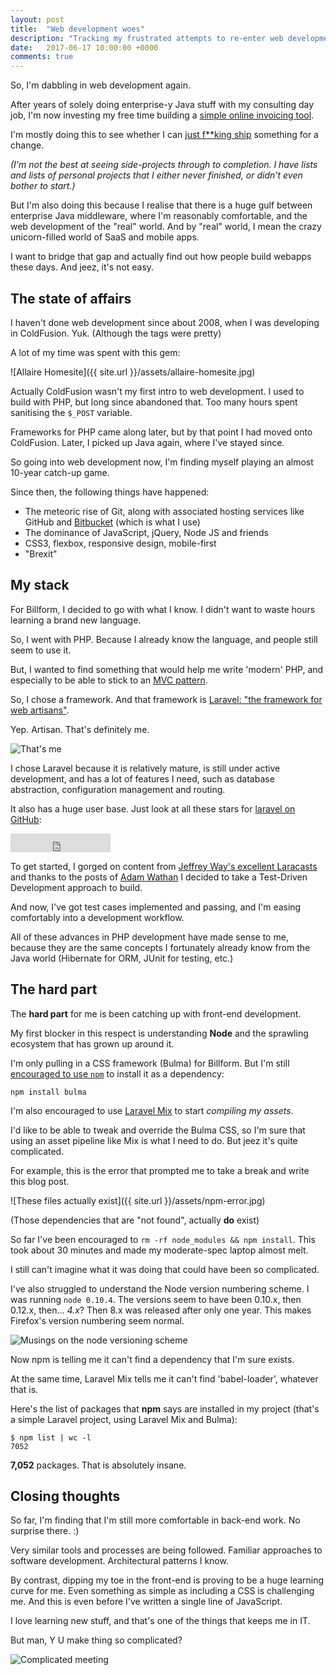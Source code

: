```yaml
---
layout: post
title:  "Web development woes"
description: "Tracking my frustrated attempts to re-enter web development"
date:   2017-06-17 10:00:00 +0000
comments: true
---
```


So, I'm dabbling in web development again. 

After years of solely doing enterprise-y Java stuff with my consulting day job, I'm now investing my free time building a [simple online invoicing tool][billform].

I'm mostly doing this to see whether I can [just f**king ship][jfs] something for a change.

_(I'm not the best at seeing side-projects through to completion. I have lists and lists of personal projects that I either never finished, or didn't even bother to start.)_

But I'm also doing this because I realise that there is a huge gulf between enterprise Java middleware, where I'm reasonably comfortable, and the web development of the "real" world. And by "real" world, I mean the crazy unicorn-filled world of SaaS and mobile apps.

I want to bridge that gap and actually find out how people build webapps these days. And jeez, it's not easy.

## The state of affairs

I haven't done web development since about 2008, when I was developing in ColdFusion. Yuk. (Although the tags were pretty)

A lot of my time was spent with this gem:

![Allaire Homesite]({{ site.url }}/assets/allaire-homesite.jpg)

Actually ColdFusion wasn't my first intro to web development. I used to build with PHP, but long since abandoned that. Too many hours spent sanitising the `$_POST` variable. 

Frameworks for PHP came along later, but by that point I had moved onto ColdFusion. Later, I picked up Java again, where I've stayed since.

So going into web development now, I'm finding myself playing an almost 10-year catch-up game.

Since then, the following things have happened:

- The meteoric rise of Git, along with associated hosting services like GitHub and [Bitbucket][bitbucket] (which is what I use)
- The dominance of JavaScript, jQuery, Node JS and friends
- CSS3, flexbox, responsive design, mobile-first
- "Brexit"

## My stack

For Billform, I decided to go with what I know. I didn't want to waste hours learning a brand new language.

So, I went with PHP. Because I already know the language, and people still seem to use it.

But, I wanted to find something that would help me write 'modern' PHP, and especially to be able to stick to an [MVC pattern][mvc]. 

So, I chose a framework. And that framework is [Laravel: "the framework for web artisans"][laravel].

Yep. Artisan. That's definitely me.

![That's me](https://media.giphy.com/media/DWE7Flas4bkdy/giphy.gif)

I chose Laravel because it is relatively mature, is still under active development, and has a lot of features I need, such as database abstraction, configuration management and routing.

It also has a huge user base. Just look at all these stars for [laravel on GitHub][laravel-github]:

<iframe src="https://ghbtns.com/github-btn.html?user=laravel&repo=laravel&type=star&count=true&size=large" frameborder="0" scrolling="0" width="160px" height="30px"></iframe>

To get started, I gorged on content from [Jeffrey Way's excellent Laracasts][laracasts] and thanks to the posts of [Adam Wathan][adamwathan] I decided to take a Test-Driven Development approach to build. 

And now, I've got test cases implemented and passing, and I'm easing comfortably into a development workflow.

All of these advances in PHP development have made sense to me, because they are the same concepts I fortunately already know from the Java world (Hibernate for ORM, JUnit for testing, etc.)

## The hard part

The **hard part** for me is been catching up with front-end development. 

My first blocker in this respect is understanding **Node** and the sprawling ecosystem that has grown up around it. 

I'm only pulling in a CSS framework (Bulma) for Billform. But I'm still [encouraged to use `npm`][bulma-install] to install it as a dependency:

    npm install bulma

I'm also encouraged to use [Laravel Mix][laravel-mix] to start _compiling my assets_.

I'd like to be able to tweak and override the Bulma CSS, so I'm sure that using an asset pipeline like Mix is what I need to do. But jeez it's quite complicated.

For example, this is the error that prompted me to take a break and write this blog post.

![These files actually exist]({{ site.url }}/assets/npm-error.jpg)

(Those dependencies that are "not found", actually **do** exist)

So far I've been encouraged to `rm -rf node_modules && npm install`. This took about 30 minutes and made my moderate-spec laptop almost melt. 

I still can't imagine what it was doing that could have been so complicated.

I've also struggled to understand the Node version numbering scheme. I was running `node 0.10.4`. The versions seem to have been 0.10.x, then 0.12.x, then... _4.x_? Then 8.x was released after only one year. This makes Firefox's version numbering seem normal.

![Musings on the node versioning scheme](https://media.giphy.com/media/zXj92SqHuz2p2/giphy.gif)

Now npm is telling me it can't find a dependency that I'm sure exists. 

At the same time, Laravel Mix tells me it can't find 'babel-loader', whatever that is.

Here's the list of packages that **npm** says are installed in my project (that's a simple Laravel project, using Laravel Mix and Bulma):

    $ npm list | wc -l
    7052

**7,052** packages. That is absolutely insane.

## Closing thoughts

So far, I'm finding that I'm still more comfortable in back-end work. No surprise there. :)

Very similar tools and processes are being followed. Familiar approaches to software development. Architectural patterns I know.

By contrast, dipping my toe in the front-end is proving to be a huge learning curve for me. Even something as simple as including a CSS is challenging me. And this is even before I've written a single line of JavaScript.

I love learning new stuff, and that's one of the things that keeps me in IT.

But man, Y U make thing so complicated?

![Complicated meeting](https://media.giphy.com/media/1Go6snuhSIxQ4/giphy.gif)


[billform]: https://billform.com
[jfs]: https://stackingthebricks.com/just-fucking-ship/
[laravel]: https://laravel.com/
[mvc]: http://www.dummies.com/web-design-development/mobile-apps/the-model-view-controller-mvc-design-pattern/
[laravel-github]: https://github.com/laravel/laravel
[laravel-mix]: https://laravel.com/docs/5.4/mix
[laracasts]: https://laracasts.com/
[adamwathan]: https://adamwathan.me/
[bitbucket]: https://bitbucket.org/product
[bulma-install]: http://bulma.io/documentation/overview/start/

